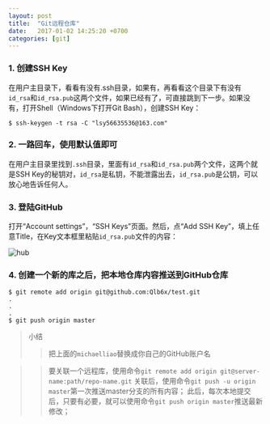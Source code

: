 ```yaml
---
layout: post
title:  "Git远程仓库"
date:   2017-01-02 14:25:20 +0700
categories: [git]
---
```


### 1. 创建SSH Key
在用户主目录下，看看有没有.ssh目录，如果有，再看看这个目录下有没有`id_rsa`和`id_rsa.pub`这两个文件，如果已经有了，可直接跳到下一步。如果没有，打开Shell（Windows下打开Git Bash），创建SSH Key：

```
$ ssh-keygen -t rsa -C "lsy56635536@163.com"
```

### 2. 一路回车，使用默认值即可
在用户主目录里找到`.ssh`目录，里面有`id_rsa`和`id_rsa.pub`两个文件，这两个就是SSH Key的秘钥对，`id_rsa`是私钥，不能泄露出去，`id_rsa.pub`是公钥，可以放心地告诉任何人。
### 3. 登陆GitHub
打开“Account settings”，“SSH Keys”页面。然后，点“Add SSH Key”，填上任意Title，在Key文本框里粘贴`id_rsa.pub`文件的内容：

![hub](http://139.129.117.12/img/0.png "hub")

### 4. 创建一个新的库之后，把本地仓库内容推送到GitHub仓库

```
$ git remote add origin git@github.com:Qlb6x/test.git
.
.
.
$ git push origin master
```

>小结
>>把上面的`michaelliao`替换成你自己的GitHub账户名

>>要关联一个远程库，使用命令`git remote add origin git@server-name:path/repo-name.git`
>>关联后，使用命令`git push -u origin master`第一次推送master分支的所有内容；
>>此后，每次本地提交后，只要有必要，就可以使用命令`git push origin master`推送最新修改；